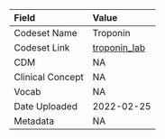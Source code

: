 |Field            |Value        |
|:----------------|:------------|
|Codeset Name     |Troponin     |
|Codeset Link     |[troponin_lab](https://github.com/PEDSnet/Variable-Dictionary/blob/main/lab_meas/troponin_lab.csv)|
|CDM              |NA           |
|Clinical Concept |NA           |
|Vocab            |NA           |
|Date Uploaded    |2022-02-25   |
|Metadata         |NA           |
